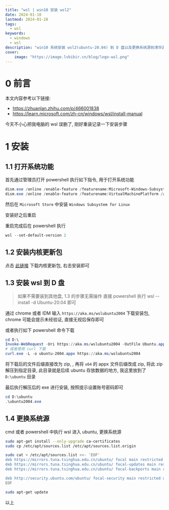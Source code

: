 ```yaml
---
title: "wsl | win10 安装 wsl2"
date: 2024-01-10
lastmod: 2024-01-28
tags:
  - wsl
keywords:
  - windows
  - wsl
description: "win10 系统安装 wsl2(ubuntu-20.04) 到 D 盘以及更换系统源到清华源"
cover:
    image: "https://image.lvbibir.cn/blog/logo-wsl.png"
---
```


# 0 前言

本文内容参考以下链接:

- <https://zhuanlan.zhihu.com/p/466001838>
- <https://learn.microsoft.com/zh-cn/windows/wsl/install-manual>

今天不小心把我电脑的 wsl 误删了, 刚好重装记录一下安装步骤

# 1 安装

## 1.1 打开系统功能

首先通过管理员打开 powershell 执行如下指令, 用于打开系统功能

```powershell
dism.exe /online /enable-feature /featurename:Microsoft-Windows-Subsystem-Linux /all /norestart
dism.exe /online /enable-feature /featurename:VirtualMachinePlatform /all /norestart
```

然后在 `Microsoft Store` 中安装 `Windows Subsystem for Linux`

安装好之后重启

重启完成后在 powershell 执行

```powershell
wsl --set-default-version 2
```

## 1.2 安装内核更新包

点击 [此链接](https://wslstorestorage.blob.core.windows.net/wslblob/wsl_update_x64.msi) 下载内核更新包, 右击安装即可

## 1.3 安装 wsl 到 D 盘

> 如果不需要装到其他盘, 1.3 的步骤无需操作
> 直接 powershell 执行 wsl --install -d Ubuntu-20.04 即可

通过 chrome 或者 IDM 输入 `https://aka.ms/wslubuntu2004` 下载安装包, chrome 可能会提示未经验证, 直接无视后保存即可

或者执行如下 powershell 命令下载

```powershell
cd D:\
Invoke-WebRequest -Uri https://aka.ms/wslubuntu2004 -OutFile Ubuntu.appx -UseBasicParsing
# 或者使用 curl 下载
curl.exe -L -o ubuntu-2004.appx https://aka.ms/wslubuntu2004
```

将下载后的文件后缀直接改为 zip, , 再将 `x64` 的 appx 文件后缀改成 zip, 将此 zip 解压到指定目录, 此目录就是后续 ubuntu 存放数据的地方, 我这里放到了 `D:\ubuntu` 目录

最后执行解压后的 exe 进行安装, 按照提示设置账号密码即可

```powershell
cd D:\ubuntu
.\ubuntu2004.exe
```

## 1.4 更换系统源

cmd 或者 powershell 中执行 wsl 进入 ubuntu, 更换系统源

```bash
sudo apt-get install --only-upgrade ca-certificates
sudo cp /etc/apt/sources.list /etc/apt/sources.list.origin

sudo cat > /etc/apt/sources.list <<- 'EOF'
deb https://mirrors.tuna.tsinghua.edu.cn/ubuntu/ focal main restricted universe multiverse
deb https://mirrors.tuna.tsinghua.edu.cn/ubuntu/ focal-updates main restricted universe multiverse
deb https://mirrors.tuna.tsinghua.edu.cn/ubuntu/ focal-backports main restricted universe multiverse

deb http://security.ubuntu.com/ubuntu/ focal-security main restricted universe multiverse
EOF

sudo apt-get update
```

以上

